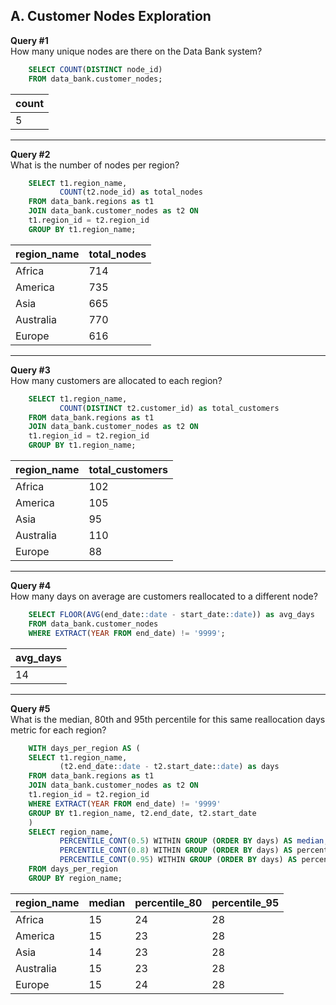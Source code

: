 ## A. Customer Nodes Exploration

**Query #1** <br>
How many unique nodes are there on the Data Bank system?
```sql
    SELECT COUNT(DISTINCT node_id)
    FROM data_bank.customer_nodes;
```
| count |
| ----- |
| 5     |

---
**Query #2** <br>
What is the number of nodes per region?
```sql
    SELECT t1.region_name,
    	   COUNT(t2.node_id) as total_nodes
    FROM data_bank.regions as t1
    JOIN data_bank.customer_nodes as t2 ON
    t1.region_id = t2.region_id
    GROUP BY t1.region_name;
```
| region_name | total_nodes |
| ----------- | ----------- |
| Africa      | 714         |
| America     | 735         |
| Asia        | 665         |
| Australia   | 770         |
| Europe      | 616         |

---
**Query #3** <br>
How many customers are allocated to each region?
```sql
    SELECT t1.region_name,
    	   COUNT(DISTINCT t2.customer_id) as total_customers
    FROM data_bank.regions as t1
    JOIN data_bank.customer_nodes as t2 ON
    t1.region_id = t2.region_id
    GROUP BY t1.region_name;
```
| region_name | total_customers |
| ----------- | --------------- |
| Africa      | 102             |
| America     | 105             |
| Asia        | 95              |
| Australia   | 110             |
| Europe      | 88              |

---
**Query #4** <br>
How many days on average are customers reallocated to a different node?
```sql
    SELECT FLOOR(AVG(end_date::date - start_date::date)) as avg_days
    FROM data_bank.customer_nodes
    WHERE EXTRACT(YEAR FROM end_date) != '9999';
```
| avg_days |
| -------- |
| 14       |

---
**Query #5** <br>
What is the median, 80th and 95th percentile for this same reallocation days metric for each region?
```sql
    WITH days_per_region AS (
    SELECT t1.region_name,
    	   (t2.end_date::date - t2.start_date::date) as days
    FROM data_bank.regions as t1
    JOIN data_bank.customer_nodes as t2 ON
    t1.region_id = t2.region_id
    WHERE EXTRACT(YEAR FROM end_date) != '9999'
    GROUP BY t1.region_name, t2.end_date, t2.start_date
    )
    SELECT region_name, 
    	   PERCENTILE_CONT(0.5) WITHIN GROUP (ORDER BY days) AS median,
           PERCENTILE_CONT(0.8) WITHIN GROUP (ORDER BY days) AS percentile_80,
           PERCENTILE_CONT(0.95) WITHIN GROUP (ORDER BY days) AS percentile_95
    FROM days_per_region
    GROUP BY region_name;
```
| region_name | median | percentile_80 | percentile_95 |
| ----------- | ------ | ------------- | ------------- |
| Africa      | 15     | 24            | 28            |
| America     | 15     | 23            | 28            |
| Asia        | 14     | 23            | 28            |
| Australia   | 15     | 23            | 28            |
| Europe      | 15     | 24            | 28            |
